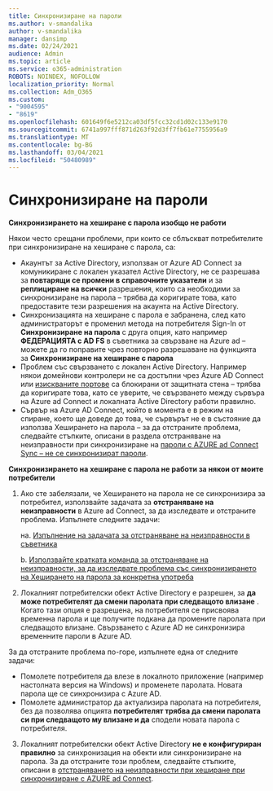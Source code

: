 ```yaml
---
title: Синхронизиране на пароли
ms.author: v-smandalika
author: v-smandalika
manager: dansimp
ms.date: 02/24/2021
audience: Admin
ms.topic: article
ms.service: o365-administration
ROBOTS: NOINDEX, NOFOLLOW
localization_priority: Normal
ms.collection: Adm_O365
ms.custom:
- "9004595"
- "8619"
ms.openlocfilehash: 601649f6e5212ca03df5fcc32cd1d02c133e9170
ms.sourcegitcommit: 6741a997fff871d263f92d3ff7fb61e7755956a9
ms.translationtype: MT
ms.contentlocale: bg-BG
ms.lasthandoff: 03/04/2021
ms.locfileid: "50480989"
---
```

# <a name="password-synchronization"></a>Синхронизиране на пароли

**Синхронизирането на хеширане с парола изобщо не работи**

Някои често срещани проблеми, при които се сблъскват потребителите при синхронизиране на хеширане с парола, са:

- Акаунтът за Active Directory, използван от Azure AD Connect за комуникиране с локален указател Active Directory, не се разрешава за **повтарящи се промени в справочните указатели** и за **реплициране на всички** разрешения, които са необходими за синхронизиране на парола – трябва да коригирате това, като предоставите тези разрешения на акаунта на Active Directory.
- Синхронизацията на хеширане с парола е забранена, след като администраторът е променил метода на потребителя Sign-In от **Синхронизиране на парола** с друга опция, като например **ФЕДЕРАЦИЯТА с AD FS** в съветника за свързване на Azure ad – можете да го поправите чрез повторно разрешаване на функцията за **Синхронизиране на хеширане с парола**
- Проблем със свързването с локален Active Directory. Например някои домейнови контролери не са достъпни чрез Azure AD Connect или [изискваните портове](https://docs.microsoft.com/azure/active-directory/hybrid/reference-connect-ports) са блокирани от защитната стена – трябва да коригирате това, като се уверите, че свързването между сървъра на Azure ad Connect и локалната Active Directory работи правилно.
- Сървър на Azure AD Connect, който в момента е в режим на спиране, което ще доведе до това, че сървърът не е в състояние да използва Хеширането на парола – за да отстраните проблема, следвайте стъпките, описани в раздела отстраняване на неизправности при синхронизиране на [пароли с AZURE ad Connect Sync – не се синхронизират пароли](https://docs.microsoft.com/azure/active-directory/hybrid/tshoot-connect-password-hash-synchronization).

**Синхронизирането на хеширане с парола не работи за някои от моите потребители**

1. Ако сте забелязали, че Хеширането на парола не се синхронизира за потребител, използвайте задачата за **отстраняване на неизправности** в Azure ad Connect, за да изследвате и отстраните проблема. Изпълнете следните задачи:

    на. [Изпълнение на задачата за отстраняване на неизправности в съветника](https://docs.microsoft.com/azure/active-directory/hybrid/tshoot-connect-objectsync)

    b. [Използвайте кратката команда за отстраняване на неизправности, за да изследвате проблема със синхронизирането на Хеширането на парола за конкретна употреба](https://docs.microsoft.com/azure/active-directory/hybrid/tshoot-connect-password-hash-synchronization)

2. Локалният потребителски обект Active Directory е разрешен, за **да може потребителят да смени паролата при следващото влизане** . Когато тази опция е разрешена, на потребителя се присвоява временна парола и ще получите подкана да промените паролата при следващото влизане. Свързването с Azure AD не синхронизира временните пароли в Azure AD.

За да отстраните проблема по-горе, изпълнете една от следните задачи:

- Помолете потребителя да влезе в локалното приложение (например настолната версия на Windows) и променете паролата. Новата парола ще се синхронизира с Azure AD.
- Помолете администратор да актуализира паролата на потребителя, без да позволява опцията **потребителят трябва да смени паролата си при следващото му влизане и да** сподели новата парола с потребителя.

3. Локалният потребителски обект Active Directory **не е конфигуриран правилно** за синхронизация на обекти или синхронизиране на парола. За да отстраните този проблем, следвайте стъпките, описани в [отстраняването на неизправности при хеширане при синхронизиране с AZURE ad Connect](https://docs.microsoft.com/azure/active-directory/hybrid/tshoot-connect-password-hash-synchronization).







